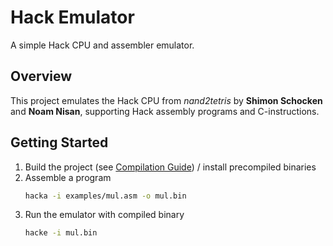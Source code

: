 # Hack Emulator

A simple Hack CPU and assembler emulator.

## Overview

This project emulates the Hack CPU from _nand2tetris_ by **Shimon Schocken** and **Noam Nisan**, supporting Hack assembly programs and C-instructions.

## Getting Started

1. Build the project (see [Compilation Guide](docs/COMPILATION.md)) / install precompiled binaries
2. Assemble a program
    ```bash
    hacka -i examples/mul.asm -o mul.bin
    ```
3. Run the emulator with compiled binary
    ```bash
    hacke -i mul.bin
    ```
